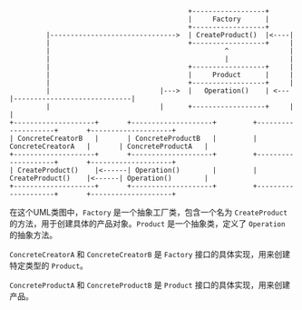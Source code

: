 ```
                                            +------------------+          
                                            |     Factory      |          
                                            +------------------+          
         |------------------------------->  | CreateProduct()  |<----|
         |                                  +------------------+     |    
         |                                           ^               |
         |                                           |               |
         |                                  +------------------+     |
         |                                  |     Product      |     |
         |                                  +------------------+     |
         |                           |--->  |   Operation()    | <---|-----------------------------|
         |                           |      +------------------+     |                             |
+--------------------+       +--------------------+         +--------------------+       +--------------------+ 
| ConcreteCreatorB   |       | ConcreteProductB   |         | ConcreteCreatorA   |       | ConcreteProductA   |
+--------------------+       +--------------------+         +--------------------+       +--------------------+
| CreateProduct()    |<------| Operation()        |         | CreateProduct()    |<------| Operation()        |
+--------------------+       +--------------------+         +--------------------+       +--------------------+
```

在这个UML类图中，`Factory` 是一个抽象工厂类，包含一个名为 `CreateProduct` 的方法，用于创建具体的产品对象。`Product` 是一个抽象类，定义了 `Operation` 的抽象方法。

`ConcreteCreatorA` 和 `ConcreteCreatorB` 是 `Factory` 接口的具体实现，用来创建特定类型的 `Product`。

`ConcreteProductA` 和 `ConcreteProductB` 是 `Product` 接口的具体实现，用来创建产品。